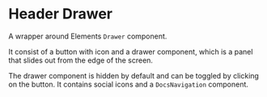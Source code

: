 # Header Drawer

A wrapper around Elements `Drawer` component.

It consist of a button with icon and a drawer component, which is a panel that slides out from the edge of the screen. 

The drawer component is hidden by default and can be toggled by clicking on the button. It contains social icons and a `DocsNavigation` component.

